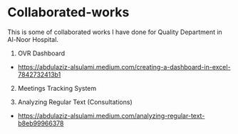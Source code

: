 # Collaborated-works
This is some of collaborated works I have done for Quality Department in Al-Noor Hospital.
1. OVR Dashboard
- https://abdulaziz-alsulami.medium.com/creating-a-dashboard-in-excel-7842732413b1

2. Meetings Tracking System

3. Analyzing Regular Text (Consultations)
- https://abdulaziz-alsulami.medium.com/analyzing-regular-text-b8eb99966378
